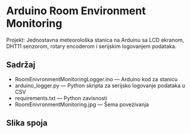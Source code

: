 # Arduino Room Environment Monitoring

Projekt: Jednostavna meteorološka stanica na Arduinu sa LCD ekranom, DHT11 senzorom, rotary encoderom i serijskim logovanjem podataka.

## Sadržaj

- RoomEnivronmentMonitoringLogger.ino — Arduino kod za stanicu
- arduino_logger.py — Python skripta za serijsko logovanje podataka u CSV
- requirements.txt — Python zavisnosti
- RoomEnivronmentMonitoring.jpg — Šema povezivanja 

## Slika spoja
